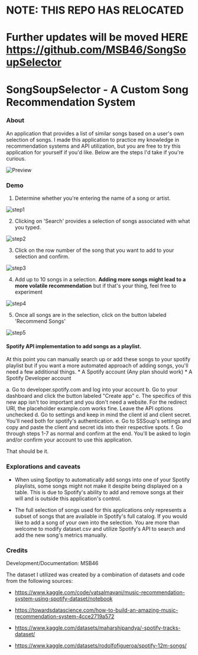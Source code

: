 # NOTE: THIS REPO HAS RELOCATED
# Further updates will be moved HERE https://github.com/MSB46/SongSoupSelector

# SongSoupSelector - A Custom Song Recommendation System

### About
An application that provides a list of similar songs based on a user's own selection of songs. I made this application to practice my knowledge in recommendation systems and API utilization, but you are free to try this application for yourself if you'd like. Below are the steps I'd take if you're curious.

![Preview](https://github.com/user-attachments/assets/38f3ca04-a1c8-4da8-b7ee-b72f4e41cfd6)

### Demo
1) Determine whether you're entering the name of a song or artist.

![step1](https://github.com/user-attachments/assets/7495f702-0189-427c-9918-a9da446b119c)

2) Clicking on 'Search' provides a selection of songs associated with what you typed.

![step2](https://github.com/user-attachments/assets/b46d1aa9-f972-44d3-a7e9-bd7c5beea441)

3) Click on the row number of the song that you want to add to your selection and confirm.

![step3](https://github.com/user-attachments/assets/14bc9f9d-7d8b-4e65-8cd9-6a149c72f9c5)

4) Add up to 10 songs in a selection. **Adding more songs might lead to a more volatile recommendation** but if that's your thing, feel free to experiment

![step4](https://github.com/user-attachments/assets/03c0af5c-d41d-4a3d-a000-403011d17832)

5) Once all songs are in the selection, click on the button labeled 'Recommend Songs'

![step5](https://github.com/user-attachments/assets/99efebbf-34a3-4123-8281-852712f7b35d)

#### Spotify API implementation to add songs as a playlist.
At this point you can manually search up or add these songs to your spotify playlist but if you want a more automated approach of adding songs, you'll need a few additional things.
    * A Spotify account (Any plan should work)
    * A Spotify Developer account

a. Go to developer.spotify.com and log into your account
b. Go to your dashboard and click the button labeled "Create app"
c. The specifics of this new app isn't too important and you don't need a website. For the redirect URI, the placeholder example.com works fine. Leave the API options unchecked
d. Go to settings and keep in mind the client id and client secret. You'll need both for spotify's authentication.
e. Go to SSSoup's settings and copy and paste the client and secret ids into their respective spots.
f. Go through steps 1-7 as normal and confirm at the end. You'll be asked to login and/or confirm your account to use this application.

That should be it.

### Explorations and caveats
* When using Spotipy to automatically add songs into one of your Spotify playlists, some songs might not make it despite being displayed on a table. This is due to Spotify's ability to add and remove songs at their will and is outside this application's control.

* The full selection of songs used for this applications only represents a subset of songs that are available in Spotify's full catalog. If you would like to add a song of your own into the selection. You are more than welcome to modify dataset.csv and utilize Spotify's API to search and add the new song's metrics manually.

### Credits
Development/Documentation: MSB46

The dataset I utilized was created by a combination of datasets and code from the following sources:

* https://www.kaggle.com/code/vatsalmavani/music-recommendation-system-using-spotify-dataset/notebook

* https://towardsdatascience.com/how-to-build-an-amazing-music-recommendation-system-4cce2719a572

* https://www.kaggle.com/datasets/maharshipandya/-spotify-tracks-dataset/

* https://www.kaggle.com/datasets/rodolfofigueroa/spotify-12m-songs/
